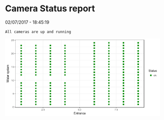 Camera Status report
================
02/07/2017 - 18:45:19

    All cameras are up and running

![](camreport_files/figure-markdown_github/unnamed-chunk-2-1.png)
